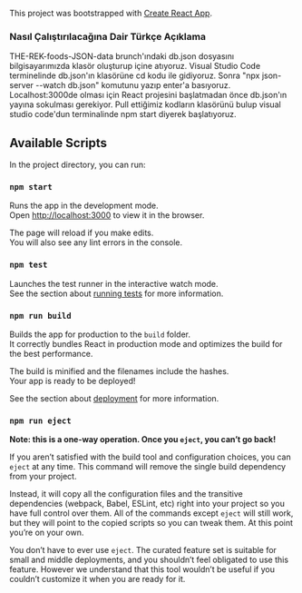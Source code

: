 This project was bootstrapped with [Create React App](https://github.com/facebook/create-react-app).

### Nasıl Çalıştırılacağına Dair Türkçe Açıklama
THE-REK-foods-JSON-data brunch'ındaki db.json dosyasını bilgisayarımızda klasör oluşturup içine atıyoruz.
Visual Studio Code terminelinde db.json'ın klasörüne cd kodu ile gidiyoruz. Sonra "npx json-server --watch db.json" komutunu yazıp enter'a basıyoruz. Localhost:3000de olması için React projesini başlatmadan önce db.json'ın yayına sokulması gerekiyor.
Pull ettiğimiz kodların klasörünü bulup visual studio code'dun terminalinde npm start diyerek başlatıyoruz.

## Available Scripts

In the project directory, you can run:

### `npm start`

Runs the app in the development mode.<br />
Open [http://localhost:3000](http://localhost:3000) to view it in the browser.

The page will reload if you make edits.<br />
You will also see any lint errors in the console.

### `npm test`

Launches the test runner in the interactive watch mode.<br />
See the section about [running tests](https://facebook.github.io/create-react-app/docs/running-tests) for more information.

### `npm run build`

Builds the app for production to the `build` folder.<br />
It correctly bundles React in production mode and optimizes the build for the best performance.

The build is minified and the filenames include the hashes.<br />
Your app is ready to be deployed!

See the section about [deployment](https://facebook.github.io/create-react-app/docs/deployment) for more information.

### `npm run eject`

**Note: this is a one-way operation. Once you `eject`, you can’t go back!**

If you aren’t satisfied with the build tool and configuration choices, you can `eject` at any time. This command will remove the single build dependency from your project.

Instead, it will copy all the configuration files and the transitive dependencies (webpack, Babel, ESLint, etc) right into your project so you have full control over them. All of the commands except `eject` will still work, but they will point to the copied scripts so you can tweak them. At this point you’re on your own.

You don’t have to ever use `eject`. The curated feature set is suitable for small and middle deployments, and you shouldn’t feel obligated to use this feature. However we understand that this tool wouldn’t be useful if you couldn’t customize it when you are ready for it.


